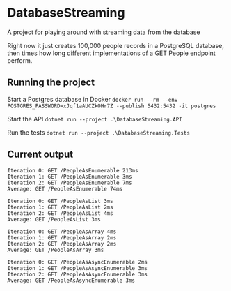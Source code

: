 # DatabaseStreaming
A project for playing around with streaming data from the database

Right now it just creates 100,000 people records in a PostgreSQL database, then times how long different implementations of a GET People endpoint perform.

## Running the project
Start a Postgres database in Docker
`docker run --rm --env POSTGRES_PASSWORD=xJqf1aAUCZkOHr7Z --publish 5432:5432 -it postgres`

Start the API
`dotnet run --project .\DatabaseStreaming.API`

Run the tests
`dotnet run --project .\DatabaseStreaming.Tests`

## Current output
```
Iteration 0: GET /PeopleAsEnumerable 213ms
Iteration 1: GET /PeopleAsEnumerable 3ms
Iteration 2: GET /PeopleAsEnumerable 7ms
Average: GET /PeopleAsEnumerable 74ms

Iteration 0: GET /PeopleAsList 3ms
Iteration 1: GET /PeopleAsList 2ms
Iteration 2: GET /PeopleAsList 4ms
Average: GET /PeopleAsList 3ms

Iteration 0: GET /PeopleAsArray 4ms
Iteration 1: GET /PeopleAsArray 2ms
Iteration 2: GET /PeopleAsArray 2ms
Average: GET /PeopleAsArray 3ms

Iteration 0: GET /PeopleAsAsyncEnumerable 2ms
Iteration 1: GET /PeopleAsAsyncEnumerable 3ms
Iteration 2: GET /PeopleAsAsyncEnumerable 3ms
Average: GET /PeopleAsAsyncEnumerable 3ms
```
